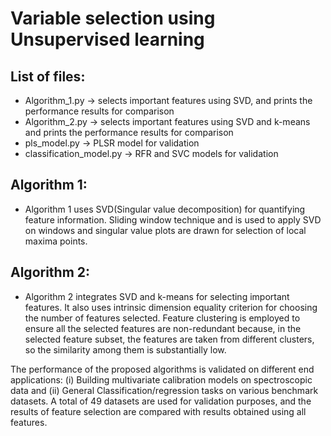 # Variable selection using Unsupervised learning

## List of files:
- Algorithm_1.py -> selects important features using SVD, and prints the performance results for comparison
- Algorithm_2.py -> selects important features using SVD and k-means and prints the performance results for comparison
- pls_model.py -> PLSR model for validation
- classification_model.py -> RFR and SVC models for validation

## Algorithm 1:
- Algorithm 1 uses SVD(Singular value decomposition) for quantifying feature information. Sliding window technique and is used to apply SVD on windows and singular value plots are drawn for selection of local maxima points.
## Algorithm 2:
- Algorithm 2 integrates SVD and k-means for selecting important features. It also uses intrinsic dimension equality criterion for choosing the number of features selected. Feature clustering is employed to ensure all the selected features are non-redundant because, in the selected feature subset, the features are taken from different clusters, so the similarity among them is substantially low.

The performance of the proposed algorithms is validated on different end applications: (i) Building multivariate calibration models on spectroscopic data and (ii) General Classification/regression tasks on various benchmark datasets. A total of 49 datasets are used for validation purposes, and the results of feature selection are compared with results obtained using all features.
